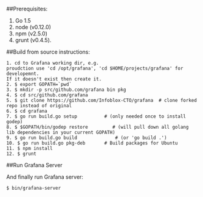 ##Prerequisites:
1. Go 1.5
2. node (v0.12.0)
3. npm (v2.5.0)
4. grunt (v0.4.5).

##Build from source instructions:

```
1. cd to Grafana working dir, e.g. 
proudction use 'cd /opt/grafana', 'cd $HOME/projects/grafana' for developemnt.
If it doesn't exist then create it.
2. $ export GOPATH=`pwd`
3. $ mkdir -p src/github.com/grafana bin pkg
4. $ cd src/github.com/grafana
5. $ git clone https://github.com/Infoblox-CTO/grafana  # clone forked repo instead of original
6. $ cd grafana
7. $ go run build.go setup          # (only needed once to install godep)
8. $ $GOPATH/bin/godep restore         # (will pull down all golang lib dependencies in your current GOPATH)
9. $ go run build.go build              # (or 'go build .')
10. $ go run build.go pkg-deb       # Build packages for Ubuntu
11. $ npm install
12. $ grunt
```

##Run Grafana Server

And finally run Grafana server:
```
$ bin/grafana-server
```
